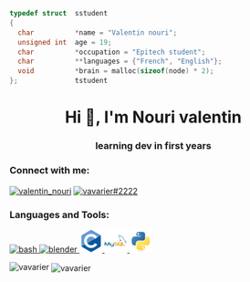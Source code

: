 
```C
typedef struct  sstudent
{
  char          *name = "Valentin nouri";
  unsigned int  age = 19;
  char          *occupation = "Epitech student";
  char          **languages = {"French", "English"};
  void          *brain = malloc(sizeof(node) * 2);
};              tstudent
```

<h1 align="center">Hi 👋, I'm Nouri valentin</h1>
<h3 align="center">learning dev in first years</h3>

<h3 align="left">Connect with me:</h3>
<p align="left">
<a href="https://instagram.com/valentin_nouri" target="blank"><img align="center" src="https://raw.githubusercontent.com/rahuldkjain/github-profile-readme-generator/master/src/images/icons/Social/instagram.svg" alt="valentin_nouri" height="30" width="40" /></a>
<a href="https://discord.gg/vavarier#2222" target="blank"><img align="center" src="https://raw.githubusercontent.com/rahuldkjain/github-profile-readme-generator/master/src/images/icons/Social/discord.svg" alt="vavarier#2222" height="30" width="40" /></a>
</p>

<h3 align="left">Languages and Tools:</h3>
<p align="left"> <a href="https://www.gnu.org/software/bash/" target="_blank" rel="noreferrer"> <img src="https://www.vectorlogo.zone/logos/gnu_bash/gnu_bash-icon.svg" alt="bash" width="40" height="40"/> </a> <a href="https://www.blender.org/" target="_blank" rel="noreferrer"> <img src="https://download.blender.org/branding/community/blender_community_badge_white.svg" alt="blender" width="40" height="40"/> </a> <a href="https://www.cprogramming.com/" target="_blank" rel="noreferrer"> <img src="https://raw.githubusercontent.com/devicons/devicon/master/icons/c/c-original.svg" alt="c" width="40" height="40"/> </a> <a href="https://www.mysql.com/" target="_blank" rel="noreferrer"> <img src="https://raw.githubusercontent.com/devicons/devicon/master/icons/mysql/mysql-original-wordmark.svg" alt="mysql" width="40" height="40"/> </a> <a href="https://www.python.org" target="_blank" rel="noreferrer"> <img src="https://raw.githubusercontent.com/devicons/devicon/master/icons/python/python-original.svg" alt="python" width="40" height="40"/> </a> </p>

<p><img align="left" src="https://github-readme-stats.vercel.app/api/top-langs?username=vavarier&show_icons=true&theme=synthwave&locale=en&layout=compact" alt="vavarier" /></p>

<p>&nbsp;<img align="center" src="https://github-readme-stats.vercel.app/api?username=vavarier&show_icons=true&theme=synthwave&locale=en" alt="vavarier" /></p>


